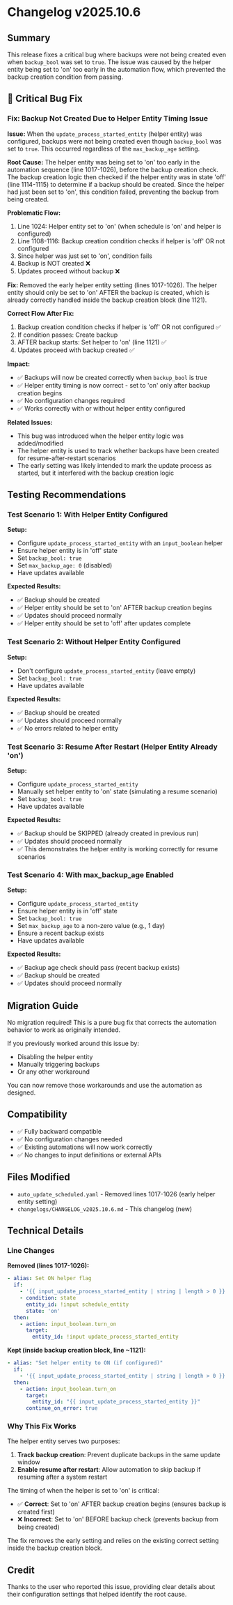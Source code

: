 # Changelog v2025.10.6

## Summary
This release fixes a critical bug where backups were not being created even when `backup_bool` was set to `true`. The issue was caused by the helper entity being set to 'on' too early in the automation flow, which prevented the backup creation condition from passing.

## 🐛 Critical Bug Fix

### Fix: Backup Not Created Due to Helper Entity Timing Issue

**Issue:** When the `update_process_started_entity` (helper entity) was configured, backups were not being created even though `backup_bool` was set to `true`. This occurred regardless of the `max_backup_age` setting.

**Root Cause:** 
The helper entity was being set to 'on' too early in the automation sequence (line 1017-1026), before the backup creation check. The backup creation logic then checked if the helper entity was in state 'off' (line 1114-1115) to determine if a backup should be created. Since the helper had just been set to 'on', this condition failed, preventing the backup from being created.

**Problematic Flow:**
1. Line 1024: Helper entity set to 'on' (when schedule is 'on' and helper is configured)
2. Line 1108-1116: Backup creation condition checks if helper is 'off' OR not configured
3. Since helper was just set to 'on', condition fails
4. Backup is NOT created ❌
5. Updates proceed without backup ❌

**Fix:**
Removed the early helper entity setting (lines 1017-1026). The helper entity should only be set to 'on' AFTER the backup is created, which is already correctly handled inside the backup creation block (line 1121).

**Correct Flow After Fix:**
1. Backup creation condition checks if helper is 'off' OR not configured ✅
2. If condition passes: Create backup
3. AFTER backup starts: Set helper to 'on' (line 1121) ✅
4. Updates proceed with backup created ✅

**Impact:** 
- ✅ Backups will now be created correctly when `backup_bool` is true
- ✅ Helper entity timing is now correct - set to 'on' only after backup creation begins
- ✅ No configuration changes required
- ✅ Works correctly with or without helper entity configured

**Related Issues:**
- This bug was introduced when the helper entity logic was added/modified
- The helper entity is used to track whether backups have been created for resume-after-restart scenarios
- The early setting was likely intended to mark the update process as started, but it interfered with the backup creation logic

## Testing Recommendations

### Test Scenario 1: With Helper Entity Configured

**Setup:**
- Configure `update_process_started_entity` with an `input_boolean` helper
- Ensure helper entity is in 'off' state
- Set `backup_bool: true`
- Set `max_backup_age: 0` (disabled)
- Have updates available

**Expected Results:**
- ✅ Backup should be created
- ✅ Helper entity should be set to 'on' AFTER backup creation begins
- ✅ Updates should proceed normally
- ✅ Helper entity should be set to 'off' after updates complete

### Test Scenario 2: Without Helper Entity Configured

**Setup:**
- Don't configure `update_process_started_entity` (leave empty)
- Set `backup_bool: true`
- Have updates available

**Expected Results:**
- ✅ Backup should be created
- ✅ Updates should proceed normally
- ✅ No errors related to helper entity

### Test Scenario 3: Resume After Restart (Helper Entity Already 'on')

**Setup:**
- Configure `update_process_started_entity`
- Manually set helper entity to 'on' state (simulating a resume scenario)
- Set `backup_bool: true`
- Have updates available

**Expected Results:**
- ✅ Backup should be SKIPPED (already created in previous run)
- ✅ Updates should proceed normally
- ✅ This demonstrates the helper entity is working correctly for resume scenarios

### Test Scenario 4: With max_backup_age Enabled

**Setup:**
- Configure `update_process_started_entity`
- Ensure helper entity is in 'off' state
- Set `backup_bool: true`
- Set `max_backup_age` to a non-zero value (e.g., 1 day)
- Ensure a recent backup exists
- Have updates available

**Expected Results:**
- ✅ Backup age check should pass (recent backup exists)
- ✅ Backup should be created
- ✅ Updates should proceed normally

## Migration Guide

No migration required! This is a pure bug fix that corrects the automation behavior to work as originally intended.

If you previously worked around this issue by:
- Disabling the helper entity
- Manually triggering backups
- Or any other workaround

You can now remove those workarounds and use the automation as designed.

## Compatibility

- ✅ Fully backward compatible
- ✅ No configuration changes needed
- ✅ Existing automations will now work correctly
- ✅ No changes to input definitions or external APIs

## Files Modified

- `auto_update_scheduled.yaml` - Removed lines 1017-1026 (early helper entity setting)
- `changelogs/CHANGELOG_v2025.10.6.md` - This changelog (new)

## Technical Details

### Line Changes

**Removed (lines 1017-1026):**
```yaml
- alias: Set ON helper flag
  if:
    - '{{ input_update_process_started_entity | string | length > 0 }}'
    - condition: state
      entity_id: !input schedule_entity
      state: 'on'
  then:
    - action: input_boolean.turn_on
      target:
        entity_id: !input update_process_started_entity
```

**Kept (inside backup creation block, line ~1121):**
```yaml
- alias: "Set helper entity to ON (if configured)"
  if:
    - '{{ input_update_process_started_entity | string | length > 0 }}'
  then:
    - action: input_boolean.turn_on
      target:
        entity_id: "{{ input_update_process_started_entity }}"
      continue_on_error: true
```

### Why This Fix Works

The helper entity serves two purposes:
1. **Track backup creation**: Prevent duplicate backups in the same update window
2. **Enable resume after restart**: Allow automation to skip backup if resuming after a system restart

The timing of when the helper is set to 'on' is critical:
- ✅ **Correct**: Set to 'on' AFTER backup creation begins (ensures backup is created first)
- ❌ **Incorrect**: Set to 'on' BEFORE backup check (prevents backup from being created)

The fix removes the early setting and relies on the existing correct setting inside the backup creation block.

## Credit

Thanks to the user who reported this issue, providing clear details about their configuration settings that helped identify the root cause.
